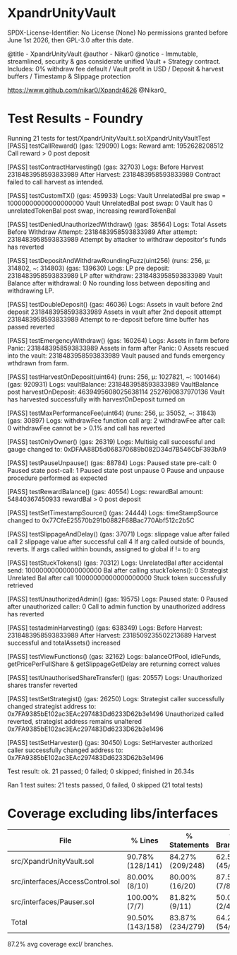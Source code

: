 # XpandrUnityVault

SPDX-License-Identifier: No License (None)
No permissions granted before June 1st 2026, then GPL-3.0 after this date.

@title  - XpandrUnityVault
@author - Nikar0 
@notice - Immutable, streamlined, security & gas considerate unified Vault + Strategy contract.
          Includes: 0% withdraw fee default / Vault profit in USD / Deposit & harvest buffers / Timestamp & Slippage protection

https://www.github.com/nikar0/Xpandr4626  @Nikar0_


# Test Results - Foundry

Running 21 tests for test/XpandrUnityVault.t.sol:XpandrUnityVaultTest
[PASS] testCallReward() (gas: 129090)
Logs:
  Reward amt:  1952628208512
  Call reward > 0 post deposit

[PASS] testContractHarvesting() (gas: 32703)
Logs:
  Before Harvest 2318483958593833989  After Harvest: 2318483958593833989
  Contract failed to call harvest as intended.

[PASS] testCustomTX() (gas: 459933)
Logs:
  Vault UnrelatedBal pre swap =  10000000000000000000
  Vault UnrelatedBal post swap:  0
  Vault has 0 unrelatedTokenBal post swap, increasing rewardTokenBal

[PASS] testDeniedUnauthorizedWithdraw() (gas: 38564)
Logs:
  Total Assets Before Withdraw Attempt: 2318483958593833989 After attempt: 2318483958593833989
  Attempt by attacker to withdraw depositor's funds has reverted

[PASS] testDepositAndWithdrawRoundingFuzz(uint256) (runs: 256, μ: 314802, ~: 314803) (gas: 139630)
Logs:
  LP pre deposit:  2318483958593833989 LP after withdraw:  2318483958593833989
  Vault Balance after withdrawal: 0
  No rounding loss between depositing and withdrawing LP.

[PASS] testDoubleDeposit() (gas: 46036)
Logs:
  Assets in vault before 2nd deposit 2318483958593833989
  Assets in vault after 2nd deposit attempt 2318483958593833989
  Attempt to re-deposit before time buffer has passed reverted

[PASS] testEmergencyWithdraw() (gas: 160264)
Logs:
  Assets in farm before Panic: 2318483958593833989
  Assets in farm after Panic: 0
  Assets rescued into the vault: 2318483958593833989
  Vault paused and funds emergency wthdrawn from farm.

[PASS] testHarvestOnDeposit(uint64) (runs: 256, μ: 1027821, ~: 1001464) (gas: 920931)
Logs:
  vaultBalance: 2318483958593833989
  VaultBalance post harvestOnDeposit: 4639495608025638114
  2527690837970136
  Vault has harvested successfully with harvestOnDeposit turned on

[PASS] testMaxPerformanceFee(uint64) (runs: 256, μ: 35052, ~: 31843) (gas: 30897)
Logs:
  withdrawFee function call arg:  2
  withdrawFee after call: 0
  withdrawFee cannot be > 0.1% and call has reverted

[PASS] testOnlyOwner() (gas: 26319)
Logs:
  Multisig call successful and gauge changed to: 0xDFAA88D5d068370689b082D34d7B546CbF393bA9

[PASS] testPauseUnpause() (gas: 88784)
Logs:
  Paused state pre-call: 0
  Paused state post-call: 1
  Paused state post unpause 0
  Pause and unpause procedure performed as expected

[PASS] testRewardBalance() (gas: 40554)
Logs:
  rewardBal amount:  54840367450933
  rewardBal > 0 post deposit

[PASS] testSetTimestampSource() (gas: 24444)
Logs:
  timeStampSource changed to 0x77CfeE25570b291b0882F68Bac770Abf512c2b5C

[PASS] testSlippageAndDelay() (gas: 37071)
Logs:
  slippage value after failed call 2
  slippage value after successful call 4
  If arg called outside of bounds, reverts. If  args called within bounds, assigned to global if != to arg

[PASS] testStuckTokens() (gas: 70312)
Logs:
  UnrelatedBal after accidental send: 10000000000000000000 Bal after calling stuckTokens(): 0
  Strategist Unrelated Bal after call 10000000000000000000
  Stuck token successfully retrieved

[PASS] testUnauthorizedAdmin() (gas: 19575)
Logs:
  Paused state: 0
  Paused after unauthorized caller: 0
  Call to admin function by unauthorized address has reverted

[PASS] testadminHarvesting() (gas: 638349)
Logs:
  Before Harvest: 2318483958593833989  After Harvest: 2318509235502213689
  Harvest successful and totalAssets() increased

[PASS] testViewFunctions() (gas: 32162)
Logs:
  balanceOfPool, idleFunds, getPricePerFullShare & getSlippageGetDelay are returning correct values

[PASS] testUnauthorisedShareTransfer() (gas: 20557)
Logs:
  Unauthorized shares transfer reverted

[PASS] testSetStrategist() (gas: 26250)
Logs:
  Strategist caller successfully changed strategist address to: 0x7FA9385bE102ac3EAc297483Dd6233D62b3e1496
  Unauthorized called reverted, strategist address remains unaltered 0x7FA9385bE102ac3EAc297483Dd6233D62b3e1496

[PASS] testSetHarvester() (gas: 30450)
Logs:
  SetHarvester authorized caller successfully changed address to: 0x7FA9385bE102ac3EAc297483Dd6233D62b3e1496


Test result: ok. 21 passed; 0 failed; 0 skipped; finished in 26.34s
 
Ran 1 test suites: 21 tests passed, 0 failed, 0 skipped (21 total tests)


# Coverage excluding libs/interfaces
| File                                         | % Lines          | % Statements     | % Branches      | % Funcs        |
|----------------------------------------------|------------------|------------------|-----------------|----------------|
| src/XpandrUnityVault.sol                     | 90.78% (128/141) | 84.27% (209/248) | 62.50% (45/72)  | 86.11% (31/36) |
| src/interfaces/AccessControl.sol             | 80.00% (8/10)    | 80.00% (16/20)   | 87.50% (7/8)    | 83.33% (5/6)   |
| src/interfaces/Pauser.sol                    | 100.00% (7/7)    | 81.82% (9/11)    | 50.00% (2/4)    | 100.00% (5/5)  |
| Total                                        | 90.50% (143/158) | 83.87% (234/279) | 64.28% (54/84)  | 87.23% (41/47) |

87.2% avg coverage excl/ branches.
